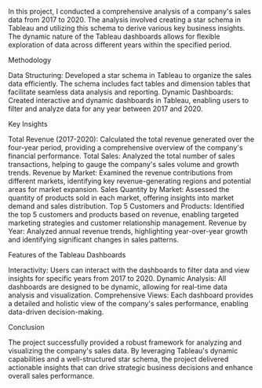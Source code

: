 In this project, I conducted a comprehensive analysis of a company's sales data from 2017 to 2020. The analysis involved creating a star schema in Tableau and utilizing this schema to derive various key business insights. The dynamic nature of the Tableau dashboards allows for flexible exploration of data across different years within the specified period.

Methodology

Data Structuring: Developed a star schema in Tableau to organize the sales data efficiently. The schema includes fact tables and dimension tables that facilitate seamless data analysis and reporting.
Dynamic Dashboards: Created interactive and dynamic dashboards in Tableau, enabling users to filter and analyze data for any year between 2017 and 2020.

Key Insights

Total Revenue (2017-2020): Calculated the total revenue generated over the four-year period, providing a comprehensive overview of the company's financial performance.
Total Sales: Analyzed the total number of sales transactions, helping to gauge the company's sales volume and growth trends.
Revenue by Market: Examined the revenue contributions from different markets, identifying key revenue-generating regions and potential areas for market expansion.
Sales Quantity by Market: Assessed the quantity of products sold in each market, offering insights into market demand and sales distribution.
Top 5 Customers and Products: Identified the top 5 customers and products based on revenue, enabling targeted marketing strategies and customer relationship management.
Revenue by Year: Analyzed annual revenue trends, highlighting year-over-year growth and identifying significant changes in sales patterns.

Features of the Tableau Dashboards

Interactivity: Users can interact with the dashboards to filter data and view insights for specific years from 2017 to 2020.
Dynamic Analysis: All dashboards are designed to be dynamic, allowing for real-time data analysis and visualization.
Comprehensive Views: Each dashboard provides a detailed and holistic view of the company's sales performance, enabling data-driven decision-making.

Conclusion

The project successfully provided a robust framework for analyzing and visualizing the company's sales data. By leveraging Tableau's dynamic capabilities and a well-structured star schema, the project delivered actionable insights that can drive strategic business decisions and enhance overall sales performance.
